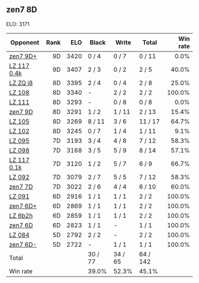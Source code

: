 ## zen7 8D ##

ELO: 3171

Opponent | Rank | ELO | Black | Write | Total | Win rate
---------|-----:|----:|-------|-------|-------|-------:
[zen7 9D+](zen7%209D+.md) | 9D | 3420 | 0 / 4 | 0 / 7 | 0 / 11 | 0.0%
[LZ 117 0.4k](LZ%20117%200.4k.md) | 9D | 3407 | 2 / 3 | 0 / 2 | 2 / 5 | 40.0%
[LZ ZQ i8](LZ%20ZQ%20i8.md) | 8D | 3395 | 2 / 4 | 0 / 4 | 2 / 8 | 25.0%
[LZ 108](LZ%20108.md) | 8D | 3340 | - | 2 / 2 | 2 / 2 | 100.0%
[LZ 111](LZ%20111.md) | 8D | 3293 | - | 0 / 8 | 0 / 8 | 0.0%
[zen7 9D](zen7%209D.md) | 8D | 3291 | 1 / 2 | 1 / 11 | 2 / 13 | 15.4%
[LZ 105](LZ%20105.md) | 8D | 3269 | 8 / 11 | 3 / 6 | 11 / 17 | 64.7%
[LZ 102](LZ%20102.md) | 8D | 3245 | 0 / 7 | 1 / 4 | 1 / 11 | 9.1%
[LZ 095](LZ%20095.md) | 7D | 3193 | 3 / 4 | 4 / 8 | 7 / 12 | 58.3%
[LZ 098](LZ%20098.md) | 7D | 3168 | 3 / 5 | 5 / 9 | 8 / 14 | 57.1%
[LZ 117 0.1k](LZ%20117%200.1k.md) | 7D | 3120 | 1 / 2 | 5 / 7 | 6 / 9 | 66.7%
[LZ 092](LZ%20092.md) | 7D | 3079 | 2 / 7 | 5 / 5 | 7 / 12 | 58.3%
[zen7 7D](zen7%207D.md) | 7D | 3022 | 2 / 6 | 4 / 4 | 6 / 10 | 60.0%
[LZ 091](LZ%20091.md) | 6D | 2916 | 1 / 1 | 1 / 1 | 2 / 2 | 100.0%
[zen7 6D+](zen7%206D+.md) | 6D | 2869 | 1 / 1 | 1 / 1 | 2 / 2 | 100.0%
[LZ 6b2h](LZ%206b2h.md) | 6D | 2859 | 1 / 1 | 1 / 1 | 2 / 2 | 100.0%
[zen7 6D](zen7%206D.md) | 6D | 2823 | 1 / 1 | - | 1 / 1 | 100.0%
[LZ 084](LZ%20084.md) | 5D | 2792 | 2 / 2 | - | 2 / 2 | 100.0%
[zen7 6D-](zen7%206D-.md) | 5D | 2722 | - | 1 / 1 | 1 / 1 | 100.0%
Total | | | 30 / 77 | 34 / 65 | 64 / 142 | 
Win rate| | | 39.0% | 52.3% | 45.1% | 
